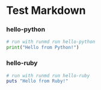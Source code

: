 # Test Markdown

### hello-python

```python {name=hello-python}
# run with runmd run hello-python
print("Hello from Python!")
```

### hello-ruby

```ruby {name=hello-ruby}
# run with runmd run hello-ruby
puts "Hello from Ruby!"
```